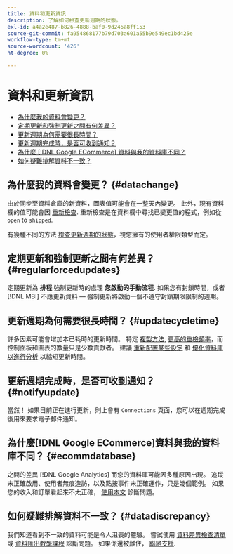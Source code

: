 ```yaml
---
title: 資料和更新資訊
description: 了解如何檢查更新週期的狀態。
exl-id: a4a2e487-b826-4888-baf0-9d246a8ff153
source-git-commit: fa954868177b79d703a601a55b9e549ec1bd425e
workflow-type: tm+mt
source-wordcount: '426'
ht-degree: 0%

---
```


# 資料和更新資訊

* [為什麼我的資料會變更？](#datachange)
* [定期更新和強制更新之間有何差異？](#regularforcedupdates)
* [更新週期為何需要很長時間？](#updatecycletime)
* [更新週期完成時，是否可收到通知？](#notifyupdate)
* [為什麼 [!DNL Google ECommerce] 資料與我的資料庫不同？](#ecommdatabase)
* [如何疑難排解資料不一致？](#datadiscrepancy)

## 為什麼我的資料會變更？ {#datachange}

由於同步至資料倉庫的新資料，圖表值可能會在一整天內變更。 此外，現有資料欄的值可能會因 [重新檢查](../data-warehouse-mgr/cfg-data-rechecks.md). 重新檢查是在資料欄中尋找已變更值的程式，例如從 `open` to `shipped`.

有幾種不同的方法 [檢查更新週期的狀態](../../best-practices/check-update-cycle.md)，視您擁有的使用者權限類型而定。

## 定期更新和強制更新之間有何差異？ {#regularforcedupdates}

定期更新為 **排程** 強制更新時的處理 **您啟動的手動流程**. 如果您有封鎖時間，或者 [!DNL MBI] 不應更新資料 — 強制更新將啟動一個不遵守封鎖期限限制的週期。

## 更新週期為何需要很長時間？ {#updatecycletime}

許多因素可能會增加本已耗時的更新時間。 特定 [複製方法](../data-warehouse-mgr/cfg-replication-methods.md), [更高的重檢頻率](../data-warehouse-mgr/cfg-data-rechecks.md)，而控制面板和圖表的數量只是少數貢獻者。 建議 [重新配置某些設定](../../best-practices/reduce-update-cycle-time.md) 和 [優化資料庫以進行分析](../../best-practices/opt-db-analysis.md) 以縮短更新時間。

## 更新週期完成時，是否可收到通知？ {#notifyupdate}

當然！ 如果目前正在進行更新，則上會有 `Connections` 頁面，您可以在週期完成後用來要求電子郵件通知。

## 為什麼[!DNL Google ECommerce]資料與我的資料庫不同？ {#ecommdatabase}

之間的差異 [!DNL Google Analytics] 而您的資料庫可能因多種原因出現。 追蹤未正確啟用、使用者無痕造訪，以及點按事件未正確運作，只是幾個範例。 如果您的收入和訂單看起來不太正確， [使用本文](https://experienceleague.adobe.com/docs/commerce-knowledge-base/kb/troubleshooting/miscellaneous/diagnosing-google-ecommerce-revenue-discrepancies.html?lang=en) 診斷問題。

## 如何疑難排解資料不一致？ {#datadiscrepancy}

我們知道看到不一致的資料可能是令人沮喪的體驗。 嘗試使用 [資料差異檢查清單](https://experienceleague.adobe.com/docs/commerce-knowledge-base/kb/troubleshooting/miscellaneous/diagnosing-a-data-discrepancy.html?lang=en) 或 [資料匯出教學課程](https://experienceleague.adobe.com/docs/commerce-knowledge-base/kb/troubleshooting/miscellaneous/using-data-exports-to-pinpoint-discrepancies.html?lang=en) 診斷問題。 如果你還被難住， [聯絡支援](https://experienceleague.adobe.com/docs/commerce-knowledge-base/kb/troubleshooting/miscellaneous/mbi-service-policies.html?lang=en).
